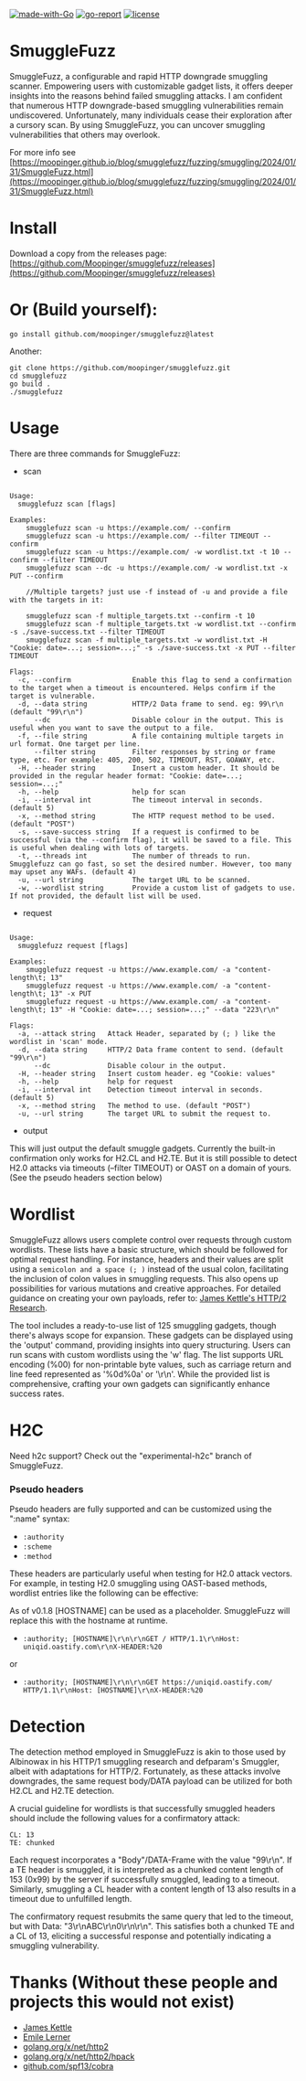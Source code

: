 
[![made-with-Go](https://img.shields.io/badge/made%20with-Go-brightgreen.svg)](http://golang.org)
[![go-report](https://goreportcard.com/badge/github.com/moopinger/smugglefuzz)](https://goreportcard.com/report/github.com/moopinger/smugglefuzz)
[![license](https://img.shields.io/badge/license-MIT-_red.svg)](https://opensource.org/licenses/MIT)


# SmuggleFuzz

SmuggleFuzz, a configurable and rapid HTTP downgrade smuggling scanner. Empowering users with customizable gadget lists, it offers deeper insights into the reasons behind failed smuggling attacks. I am confident that numerous HTTP downgrade-based smuggling vulnerabilities remain undiscovered. Unfortunately, many individuals cease their exploration after a cursory scan. By using SmuggleFuzz, you can uncover smuggling vulnerabilities that others may overlook.

For more info see [https://moopinger.github.io/blog/smugglefuzz/fuzzing/smuggling/2024/01/31/SmuggleFuzz.html](https://moopinger.github.io/blog/smugglefuzz/fuzzing/smuggling/2024/01/31/SmuggleFuzz.html)


# Install

Download a copy from the releases page: [https://github.com/Moopinger/smugglefuzz/releases](https://github.com/Moopinger/smugglefuzz/releases)

# Or (Build yourself):

```
go install github.com/moopinger/smugglefuzz@latest
```


Another:


```
git clone https://github.com/moopinger/smugglefuzz.git
cd smugglefuzz
go build .
./smugglefuzz
```


# Usage

There are three commands for SmuggleFuzz:

* scan

```

Usage:
  smugglefuzz scan [flags]

Examples:
	smugglefuzz scan -u https://example.com/ --confirm
	smugglefuzz scan -u https://example.com/ --filter TIMEOUT --confirm
	smugglefuzz scan -u https://example.com/ -w wordlist.txt -t 10 --confirm --filter TIMEOUT
	smugglefuzz scan --dc -u https://example.com/ -w wordlist.txt -x PUT --confirm

	//Multiple targets? just use -f instead of -u and provide a file with the targets in it:

	smugglefuzz scan -f multiple_targets.txt --confirm -t 10 
	smugglefuzz scan -f multiple_targets.txt -w wordlist.txt --confirm -s ./save-success.txt --filter TIMEOUT
	smugglefuzz scan -f multiple_targets.txt -w wordlist.txt -H "Cookie: date=...; session=...;" -s ./save-success.txt -x PUT --filter TIMEOUT

Flags:
  -c, --confirm               Enable this flag to send a confirmation to the target when a timeout is encountered. Helps confirm if the target is vulnerable.
  -d, --data string           HTTP/2 Data frame to send. eg: 99\r\n (default "99\r\n")
      --dc                    Disable colour in the output. This is useful when you want to save the output to a file.
  -f, --file string           A file containing multiple targets in url format. One target per line.
      --filter string         Filter responses by string or frame type, etc. For example: 405, 200, 502, TIMEOUT, RST, GOAWAY, etc.
  -H, --header string         Insert a custom header. It should be provided in the regular header format: "Cookie: date=...; session=...;"
  -h, --help                  help for scan
  -i, --interval int          The timeout interval in seconds. (default 5)
  -x, --method string         The HTTP request method to be used. (default "POST")
  -s, --save-success string   If a request is confirmed to be successful (via the --confirm flag), it will be saved to a file. This is useful when dealing with lots of targets.
  -t, --threads int           The number of threads to run. Smugglefuzz can go fast, so set the desired number. However, too many may upset any WAFs. (default 4)
  -u, --url string            The target URL to be scanned.
  -w, --wordlist string       Provide a custom list of gadgets to use. If not provided, the default list will be used.

```



* request

```

Usage:
  smugglefuzz request [flags]

Examples:
	smugglefuzz request -u https://www.example.com/ -a "content-length\t; 13"
	smugglefuzz request -u https://www.example.com/ -a "content-length\t; 13" -x PUT
	smugglefuzz request -u https://www.example.com/ -a "content-length\t; 13" -H "Cookie: date=...; session=...;" --data "223\r\n"

Flags:
  -a, --attack string   Attack Header, separated by (; ) like the wordlist in 'scan' mode.
  -d, --data string     HTTP/2 Data frame content to send. (default "99\r\n")
      --dc              Disable colour in the output.
  -H, --header string   Insert custom header. eg "Cookie: values"
  -h, --help            help for request
  -i, --interval int    Detection timeout interval in seconds. (default 5)
  -x, --method string   The method to use. (default "POST")
  -u, --url string      The target URL to submit the request to.

```

* output

This will just output the default smuggle gadgets. Currently the built-in confirmation only works for H2.CL and H2.TE. But it is still possible to detect H2.0 attacks via timeouts (–filter TIMEOUT) or OAST on a domain of yours. (See the pseudo headers section below)


# Wordlist

SmuggleFuzz allows users complete control over requests through custom wordlists. These lists have a basic structure, which should be followed for optimal request handling. For instance, headers and their values are split using a `semicolon and a space (; )` instead of the usual colon, facilitating the inclusion of colon values in smuggling requests. This also opens up possibilities for various mutations and creative approaches. For detailed guidance on creating your own payloads, refer to: [James Kettle's HTTP/2 Research](https://portswigger.net/research/http2).

The tool includes a ready-to-use list of 125 smuggling gadgets, though there's always scope for expansion. These gadgets can be displayed using the 'output' command, providing insights into query structuring. Users can run scans with custom wordlists using the 'w' flag. The list supports URL encoding (%00) for non-printable byte values, such as carriage return and line feed represented as '%0d%0a' or '\r\n'. While the provided list is comprehensive, crafting your own gadgets can significantly enhance success rates.

# H2C

Need h2c support? Check out the "experimental-h2c" branch of SmuggleFuzz.

### Pseudo headers


Pseudo headers are fully supported and can be customized using the ":name" syntax:

* `:authority`
* `:scheme`
* `:method`

These headers are particularly useful when testing for H2.0 attack vectors. For example, in testing H2.0 smuggling using OAST-based methods, wordlist entries like the following can be effective:

As of v0.1.8 [HOSTNAME] can be used as a placeholder. SmuggleFuzz will replace this with the hostname at runtime.

* `:authority; [HOSTNAME]\r\n\r\nGET / HTTP/1.1\r\nHost: uniqid.oastify.com\r\nX-HEADER:%20`

or

* `:authority; [HOSTNAME]\r\n\r\nGET https://uniqid.oastify.com/ HTTP/1.1\r\nHost: [HOSTNAME]\r\nX-HEADER:%20`

# Detection

The detection method employed in SmuggleFuzz is akin to those used by Albinowax in his HTTP/1 smuggling research and defparam's Smuggler, albeit with adaptations for HTTP/2. Fortunately, as these attacks involve downgrades, the same request body/DATA payload can be utilized for both H2.CL and H2.TE detection.

A crucial guideline for wordlists is that successfully smuggled headers should include the following values for a confirmatory attack:

    CL: 13
    TE: chunked

Each request incorporates a "Body"/DATA-Frame with the value "99\r\n". If a TE header is smuggled, it is interpreted as a chunked content length of 153 (0x99) by the server if successfully smuggled, leading to a timeout. Similarly, smuggling a CL header with a content length of 13 also results in a timeout due to unfulfilled length.

The confirmatory request resubmits the same query that led to the timeout, but with Data: "3\r\nABC\r\n0\r\n\r\n". This satisfies both a chunked TE and a CL of 13, eliciting a successful response and potentially indicating a smuggling vulnerability.


# Thanks (Without these people and projects this would not exist)

* [James Kettle](https://twitter.com/albinowax)
* [Emile Lerner](https://twitter.com/emil_lerner)
* [golang.org/x/net/http2](https://golang.org/x/net/http2)
* [golang.org/x/net/http2/hpack](https://golang.org/x/net/http2/hpack)
* [github.com/spf13/cobra](https://golang.org/x/net/http2/hpack)
